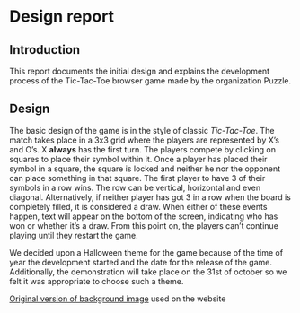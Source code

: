 # Design report #

## Introduction ##
This report documents the initial design and explains the development process of the Tic-Tac-Toe browser game made by the organization Puzzle.

## Design ##
The basic design of the game is in the style of classic *Tic-Tac-Toe*. The match takes place in a 3x3 grid where the players are represented by X’s and O’s. X __always__ has the first turn. The players compete by clicking on squares to place their symbol within it. Once a player has placed their symbol in a square, the square is locked and neither he nor the opponent can place something in that square. The first player to have 3 of their symbols in a row wins. The row can be vertical, horizontal and even diagonal. Alternatively, if neither player has got 3 in a row when the board is completely filled, it is considered a draw. When either of these events happen, text will appear on the bottom of the screen, indicating who has won or whether it’s a draw. From this point on, the players can’t continue playing until they restart the game. 

We decided upon a Halloween theme for the game because of the time of year the development started and the date for the release of the game. Additionally, the demonstration will take place on the 31st of october so we felt it was appropriate to choose such a theme.


 [Original version of background image](https://img.over-blog-kiwi.com/1/54/52/56/20181012/ob_80502d_halloween-illustration.jpg) used on the website
